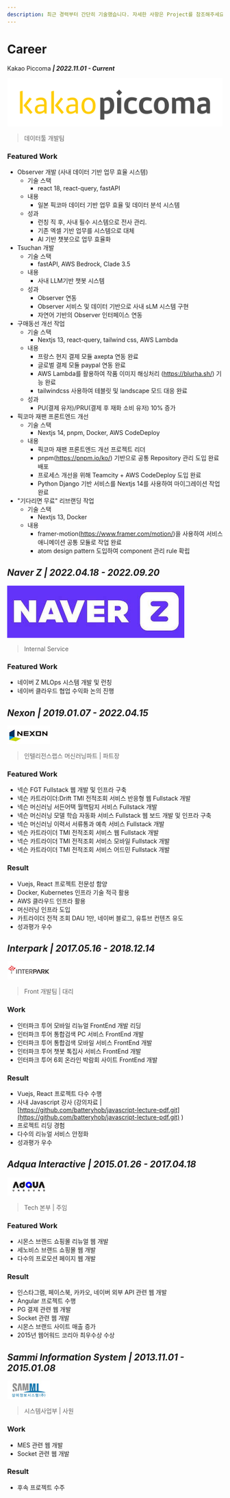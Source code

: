 ```yaml
---
description: 최근 경력부터 간단히 기술했습니다. 자세한 사항은 Project를 참조해주세요.
---
```


# Career

Kakao Piccoma _**| 2022.11.01 - Current**_

<img src=".gitbook/assets/ekXAqeFaG118cKHJKImDtlSkVYHejGYdriQ3o96OD5Pag8amOFjAB7RxPa3Ibg3Cn25hXZeYffH640q8Oije2A.svg" alt="" data-size="line">

> 데이터툴 개발팀

### Featured Work

* Observer 개발 (사내 데이터 기반 업무 효율 시스템)
  * 기술 스택
    * react 18, react-query, fastAPI
  * 내용
    * 일본 픽코마 데이터 기반 업무 효율 및 데이터 분석 시스템
  * 성과
    * 런칭 직 후, 사내 필수 시스템으로 전사 관리.
    * 기존 엑셀 기반 업무를 시스템으로 대체
    * AI 기반 챗봇으로 업무 효율화
* Tsuchan 개발
  * 기술 스택
    * fastAPI, AWS Bedrock, Clade 3.5
  * 내용
    * 사내 LLM기반 챗봇 시스템
  * 성과
    * Observer 연동
    * Observer 서비스 및 데이터 기반으로 사내 sLM 시스템 구현
    * 자연어 기반의 Observer 인터페이스 연동
* 구매동선 개선 작업
  * 기술 스택
    * Nextjs 13, react-query, tailwind css, AWS Lambda
  * 내용
    * 프랑스 현지 결제 모듈 axepta 연동 완료
    * 글로벌 결제 모듈 paypal 연동 완료
    * AWS Lambda를 활용하여 작품 이미지 해싱처리 (https://blurha.sh/) 기능 완료
    * tailwindcss 사용하여 테블릿 및 landscape 모드 대응 완료
  * 성과
    * PU(결제 유저)/PRU(결제 후 재화 소비 유저) 10% 증가
* 픽코마 재팬 프론트엔드 개선
  * 기술 스택
    * Nextjs 14, pnpm, Docker, AWS CodeDeploy
  * 내용
    * 픽코마 재팬 프론트엔드 개선 프로젝트 리더
    * pnpm(https://pnpm.io/ko/) 기반으로 공통 Repository 관리 도입 완료 배포
    * 프로세스 개선을 위해 Teamcity + AWS CodeDeploy 도입 완료
    * Python Django 기반 서비스를 Nextjs 14를 사용하여 마이그레이션 작업 완료
* "기다리면 무료" 리브랜딩 작업
  * 기술 스택
    * Nextjs 13, Docker
  * 내용
    * framer-motion(https://www.framer.com/motion/)을 사용하여 서비스 애니메이션 공통 모듈로 작업 완료
    * atom design pattern 도입하여 component 관리 rule 확립

## _**Naver Z | 2022.04.18 - 2022.09.20**_

<img src=".gitbook/assets/download.jpg" alt="" data-size="line">

> Internal Service

### Featured Work

* 네이버 Z MLOps 시스템 개발 및 런칭
* 네이버 클라우드 협업 수익화 논의 진행

## _**Nexon | 2019.01.07 - 2022.04.15**_

<div align="left"><img src=".gitbook/assets/nexon.jpg" alt=""></div>

> 인텔리전스랩스 머신러닝파트 | 파트장

### Featured Work

* 넥슨 FGT Fullstack 웹 개발 및 인프라 구축
* 넥슨 카트라이더:Drift TMI 전적조회 서비스 반응형 웹 Fullstack 개발
* 넥슨 머신러닝 서든어택 월핵탐지 서비스 Fullstack 개발
* 넥슨 머신러닝 모델 학습 자동화 서비스 Fullstack 웹 보드 개발 및 인프라 구축
* 넥슨 머신러닝 이력서 서류통과 예측 서비스 Fullstack 개발
* 넥슨 카트라이더 TMI 전적조회 서비스 웹 Fullstack 개발
* 넥슨 카트라이더 TMI 전적조회 서비스 모바일 Fullstack 개발
* 넥슨 카트라이더 TMI 전적조회 서비스 어드민 Fullstack 개발

### Result

* Vuejs, React 프로젝트 전문성 함양
* Docker, Kubernetes 인프라 기술 적극 활용
* AWS 클라우드 인프라 활용
* 머신러닝 인프라 도입
* 카트라이더 전적 조회 DAU 1만, 네이버 블로그, 유튜브 컨텐츠 유도
* 성과평가 우수

## _Interpark | 2017.05.16 - 2018.12.14_

<div align="left"><img src=".gitbook/assets/interpark.jpg" alt=""></div>

> Front 개발팀 | 대리

### Work

* 인터파크 투어 모바일 리뉴얼 FrontEnd 개발 리딩
* 인터파크 투어 통합검색 PC 서비스 FrontEnd 개발
* 인터파크 투어 통합검색 모바일 서비스 FrontEnd 개발
* 인터파크 투어 챗봇 톡집사 서비스 FrontEnd 개발
* 인터파크 투어 6회 온라인 박람회 사이트 FrontEnd 개발

### Result

* Vuejs, React 프로젝트 다수 수행
* 사내 Javascript 강사 (강의자료 | [https://github.com/batteryhob/javascript-lecture-pdf.git](https://github.com/batteryhob/javascript-lecture-pdf.git) )
* 프로젝트 리딩 경험
* 다수의 리뉴얼 서비스 안정화
* 성과평가 우수

## _**Adqua Interactive | 2015.01.26 - 2017.04.18**_

<div align="left"><img src=".gitbook/assets/adqua.jpg" alt=""></div>

> Tech 본부 | 주임

### Featured Work

* 시몬스 브랜드 쇼핑몰 리뉴얼 웹 개발
* 세노비스 브랜드 쇼핑몰 웹 개발
* 다수의 프로모션 페이지 웹 개발

### Result

* 인스타그램, 페이스북, 카카오, 네이버 외부 API 관련 웹 개발
* Angular 프로젝트 수행
* PG 결제 관련 웹 개발
* Socket 관련 웹 개발
* 시몬스 브랜드 사이트 매출 증가
* 2015년 웹어워드 코리아 최우수상 수상

## _Sammi Information System | 2013.11.01 - 2015.01.08_

<div align="left"><img src=".gitbook/assets/sammi.jpg" alt=""></div>

> 시스템사업부 | 사원

### Work

* MES 관련 웹 개발
* Socket 관련 웹 개발

### Result

* 후속 프로젝트 수주
